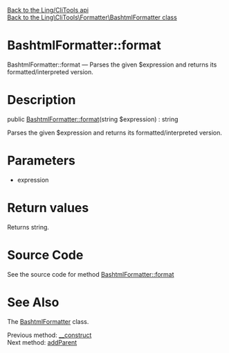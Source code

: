 [Back to the Ling/CliTools api](https://github.com/lingtalfi/CliTools/blob/master/doc/api/Ling/CliTools.md)<br>
[Back to the Ling\CliTools\Formatter\BashtmlFormatter class](https://github.com/lingtalfi/CliTools/blob/master/doc/api/Ling/CliTools/Formatter/BashtmlFormatter.md)


BashtmlFormatter::format
================



BashtmlFormatter::format — Parses the given $expression and returns its formatted/interpreted version.




Description
================


public [BashtmlFormatter::format](https://github.com/lingtalfi/CliTools/blob/master/doc/api/Ling/CliTools/Formatter/BashtmlFormatter/format.md)(string $expression) : string




Parses the given $expression and returns its formatted/interpreted version.




Parameters
================


- expression

    


Return values
================

Returns string.








Source Code
===========
See the source code for method [BashtmlFormatter::format](https://github.com/lingtalfi/CliTools/blob/master/Formatter/BashtmlFormatter.php#L241-L265)


See Also
================

The [BashtmlFormatter](https://github.com/lingtalfi/CliTools/blob/master/doc/api/Ling/CliTools/Formatter/BashtmlFormatter.md) class.

Previous method: [__construct](https://github.com/lingtalfi/CliTools/blob/master/doc/api/Ling/CliTools/Formatter/BashtmlFormatter/__construct.md)<br>Next method: [addParent](https://github.com/lingtalfi/CliTools/blob/master/doc/api/Ling/CliTools/Formatter/BashtmlFormatter/addParent.md)<br>

